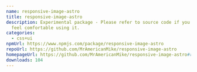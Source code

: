 ```yaml
---
name: responsive-image-astro
title: responsive-image-astro
description: Experimental package - Please refer to source code if you don't
  feel comfortable using it.
categories:
  - css+ui
npmUrl: https://www.npmjs.com/package/responsive-image-astro
repoUrl: https://github.com/MrAmericanMike/responsive-image-astro
homepageUrl: https://github.com/MrAmericanMike/responsive-image-astro#readme
downloads: 104
---
```

